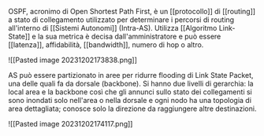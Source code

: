 OSPF, acronimo di Open Shortest Path First, è un [[protocollo]] di [[routing]] a stato di collegamento utilizzato per determinare i percorsi di routing all'interno di [[Sistemi Autonomi]] (Intra-AS). Utilizza [[Algoritmo Link-State]] e la sua metrica è decisa dall'amministratore e può essere [[latenza]], affidabilità, [[bandwidth]], numero di hop o altro.

![[Pasted image 20231202173838.png]]

AS può essere partizionato in aree per ridurre flooding di Link State Packet, una delle quali fa da dorsale (backbone).
Si hanno due livelli di gerarchia: la local area e la backbone così che gli annunci sullo stato dei collegamenti si sono inondati solo nell'area o nella dorsale e ogni nodo ha una topologia di area dettagliata; conosce solo la direzione da raggiungere altre destinazioni.

![[Pasted image 20231202174117.png]]


